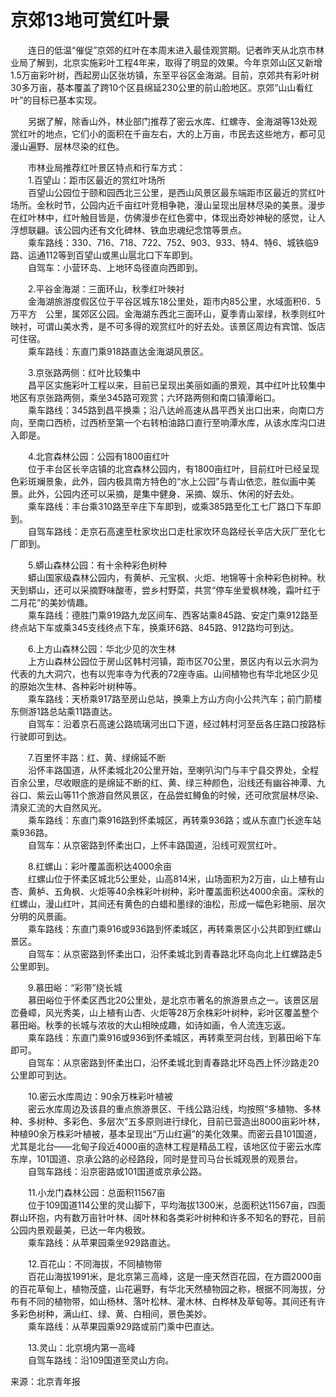 # 京郊13地可赏红叶景  
  
&emsp;&emsp;连日的低温“催促”京郊的红叶在本周末进入最佳观赏期。记者昨天从北京市林业局了解到，北京实施彩叶工程4年来，取得了明显的效果。今年京郊山区又新增1.5万亩彩叶树，西起房山区张坊镇，东至平谷区金海湖。目前，京郊共有彩叶树30多万亩，基本覆盖了跨10个区县绵延230公里的前山脸地区。京郊“山山看红叶”的目标已基本实现。  
  
&emsp;&emsp;另据了解，除香山外，林业部门推荐了密云水库、红螺寺、金海湖等13处观赏红叶的地点，它们小的面积在千亩左右，大的上万亩，市民去这些地方，都可见漫山遍野、层林尽染的红色。  
  
&emsp;&emsp;市林业局推荐红叶景区特点和行车方式：  
&emsp;&emsp;1.百望山：距市区最近的赏红叶场所  
&emsp;&emsp;百望山公园位于颐和园西北三公里，是西山风景区最东端距市区最近的赏红叶场所。金秋时节，公园内近千亩红叶竞相争艳，漫山呈现出层林尽染的美景。漫步在红叶林中，红叶触目皆是，仿佛漫步在红色雾中，体现出奇妙神秘的感觉，让人浮想联翩。该公园内还有文化碑林、铁血忠魂纪念馆等景点。  
&emsp;&emsp;乘车路线：330、716、718、722、752、903、933、特4、特6、城铁临9路、运通112等到百望山或黑山扈北口下车即到。  
&emsp;&emsp;自驾车：小营环岛、上地环岛径直向西即到。  
  
&emsp;&emsp;2.平谷金海湖：三面环山，秋季红叶映衬  
&emsp;&emsp;金海湖旅游度假区位于平谷区城东18公里处，距市内85公里，水域面积6．5万平方　公里，属郊区公园。金海湖东西北三面环山，夏季青山翠绿，秋季则红叶映衬，可谓山美水秀，是不可多得的观赏红叶的好去处。该景区周边有宾馆、饭店可住宿。  
&emsp;&emsp;乘车路线：东直门乘918路直达金海湖风景区。  
  
&emsp;&emsp;3.京张路两侧：红叶比较集中  
&emsp;&emsp;昌平区实施彩叶工程以来，目前已呈现出美丽如画的景观，其中红叶比较集中地区有京张路两侧，乘坐345路可观赏；六环路两侧和南口镇潭峪口。  
&emsp;&emsp;乘车路线：345路到昌平换乘；沿八达岭高速从昌平西关出口出来，向南口方向，至南口西桥，过西桥至第一个右转柏油路口直行至响潭水库，从该水库沟口进入即是。  
  
&emsp;&emsp;4.北宫森林公园：公园有1800亩红叶  
&emsp;&emsp;位于丰台区长辛店镇的北宫森林公园内，有1800亩红叶，目前红叶已经呈现色彩斑斓景象，此外，园内极具南方特色的“水上公园”与青山依恋，胜似画中美景。此外，公园内还可以采摘，是集中健身、采摘、娱乐、休闲的好去处。  
&emsp;&emsp;乘车路线：丰台乘310路至辛庄下车即到，或乘385路至化工七厂路口下车即到。  
&emsp;&emsp;自驾车路线：走京石高速至杜家坎出口走杜家坎环岛路经长辛店大灰厂至化七厂即到。  
  
&emsp;&emsp;5.蟒山森林公园：有十余种彩色树种  
&emsp;&emsp;蟒山国家级森林公园内，有黄栌、元宝枫、火炬、地锦等十余种彩色树种。秋天到蟒山，还可以采摘野味酸枣，尝乡村野菜，共赏“停车坐爱枫林晚，霜叶红于二月花”的美妙情趣。  
&emsp;&emsp;乘车路线：德胜门乘919路九龙区间车、西客站乘845路、安定门乘912路至终点站下车或乘345支线终点下车，换乘环6路、845路、912路均可到达。  
  
&emsp;&emsp;6.上方山森林公园：华北少见的次生林  
&emsp;&emsp;上方山森林公园位于房山区韩村河镇，距市区70公里，景区内有以云水洞为代表的九大洞穴，也有以兜率寺为代表的72座寺庙。山间植物也有华北地区少见的原始次生林、各种彩叶树种等。  
&emsp;&emsp;乘车路线：天桥乘917路至房山总站，换乘上方山方向小公共汽车；前门箭楼东侧游1路总站乘11路直达。  
&emsp;&emsp;自驾车：沿着京石高速公路琉璃河出口下道，经过韩村河至岳各庄路口按路标行驶即可到达。  
  
&emsp;&emsp;7.百里怀丰路：红、黄、绿绵延不断  
&emsp;&emsp;沿怀丰路国道，从怀柔城北20公里开始，至喇叭沟门与丰宁县交界处，全程百余公里，尽收眼底的是绵延不断的红、黄、绿三种颜色，沿线还有幽谷神潭、九谷口、紫云山等11个旅游自然风景区，在品尝虹鳟鱼的时候，还可欣赏层林尽染、清泉汇流的大自然风光。  
&emsp;&emsp;乘车路线：东直门乘916路到怀柔城区，再转乘936路；或从东直门长途车站乘936路。  
&emsp;&emsp;自驾车：从京密路到怀柔出口，上怀丰路国道，沿线可观赏红叶。  
  
&emsp;&emsp;8.红螺山：彩叶覆盖面积达4000余亩  
&emsp;&emsp;红螺山位于怀柔区城北5公里处，山高814米，山场面积为2万亩，山上植有山杏、黄栌、五角枫、火炬等40余株彩叶树种，彩叶覆盖面积达4000余亩。深秋的红螺山，漫山红叶，其间还有黄色的白蜡和墨绿的油松，形成一幅色彩艳丽、层次分明的风景画。  
&emsp;&emsp;乘车路线：东直门乘916或936路到怀柔城区，再转乘景区小公共即到红螺山景区。  
&emsp;&emsp;自驾车：从京密路到怀柔出口，沿怀柔城北到青春路北环岛向北上红螺路走5公里即到。  
  
&emsp;&emsp;9.慕田峪：“彩带”绕长城  
&emsp;&emsp;慕田峪位于怀柔区西北20公里处，是北京市著名的旅游景点之一。该景区层峦叠嶂，风光秀美，山上植有山杏、火炬等28万余株彩叶树种，彩叶区覆盖整个慕田峪。秋季的长城与浓妆的大山相映成趣，如诗如画，令人流连忘返。  
&emsp;&emsp;乘车路线：东直门乘916或936到怀柔城区，再转乘至洞台线，到慕田峪下车即可。  
&emsp;&emsp;自驾车：从京密路到怀柔出口，沿怀柔城北到青春路北环岛西上怀沙路走20公里即可到达。  
  
&emsp;&emsp;10.密云水库周边：90余万株彩叶植被  
&emsp;&emsp;密云水库周边及该县的重点旅游景区、干线公路沿线，均按照“多植物、多林种、多树种、多彩色、多层次”五多原则进行绿化，目前已营造出8000亩彩叶林，种植90余万株彩叶植被，基本呈现出“万山红遍”的美化效果。而密云县101国道，尤其是北台——北甸子段近4000亩的造林工程是精品工程，该地区位于密云水库东岸，101国道、京承公路的必经路段，同时是登司马台长城观景的观景台。  
&emsp;&emsp;自驾车路线：沿京密路或101国道或京承公路。  
  
&emsp;&emsp;11.小龙门森林公园：总面积11567亩  
&emsp;&emsp;位于109国道114公里的灵山脚下，平均海拔1300米，总面积达11567亩，四面群山环抱，内有数万亩针叶林、阔叶林和各类彩叶树种和许多不知名的野花，目前公园内景观最美，已达一年内极致。  
&emsp;&emsp;乘车路线：从苹果园乘坐929路直达。  
  
&emsp;&emsp;12.百花山：不同海拔，不同植物带  
&emsp;&emsp;百花山海拔1991米，是北京第三高峰，这是一座天然百花园，在方圆2000亩的百花草甸上，植物茂盛，山花遍野，有华北天然植物园之称，根据不同海拔，分布有不同的植物带，如山杨林、落叶松林、灌木林、白桦林及草甸等。其间还有许多彩色树种，满山红、绿、黄、白相间，景色美妙。  
&emsp;&emsp;乘车路线：从苹果园乘929路或前门乘中巴直达。  
  
&emsp;&emsp;13.灵山：北京境内第一高峰  
&emsp;&emsp;自驾车路线：沿109国道至灵山方向。  
  
来源：北京青年报 